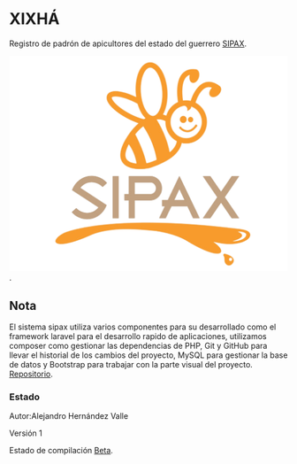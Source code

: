 # XIXHÁ
Registro de padrón de apicultores del estado del guerrero [SIPAX](http://sipax.xixha.com/login).

![Screenshot](https://github.com/NaviBlock/xixha/blob/toor/public/img/sipaxQ.png).

## Nota
El sistema sipax utiliza varios componentes para su desarrollado como el framework laravel para el desarrollo rapido de aplicaciones, utilizamos composer como gestionar las dependencias de PHP, Git y GitHub para llevar el historial de los cambios del proyecto, MySQL para gestionar la base de datos y Bootstrap para trabajar con la parte visual del proyecto.
[Repositorio](https://github.com/NaviBlock/xixha).

### Estado
Autor:Alejandro Hernández Valle

Versión 1

Estado de compilación [Beta](#).